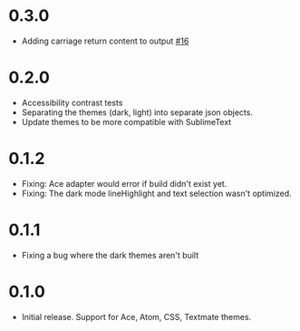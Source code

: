 # 0.3.0

- Adding carriage return content to output [#16](https://github.com/primer/github-syntax-theme-generator/pull/16)

# 0.2.0

- Accessibility contrast tests
- Separating the themes (dark, light) into separate json objects.
- Update themes to be more compatible with SublimeText

# 0.1.2

- Fixing: Ace adapter would error if build didn't exist yet.
- Fixing: The dark mode lineHighlight and text selection wasn't optimized.

# 0.1.1

- Fixing a bug where the dark themes aren't built

# 0.1.0

- Initial release. Support for Ace, Atom, CSS, Textmate themes.
